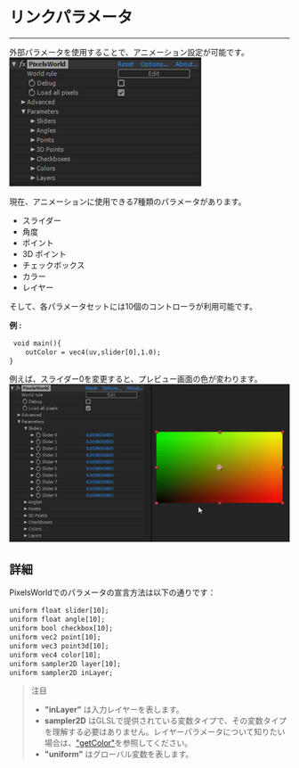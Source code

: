 # リンクパラメータ
---
外部パラメータを使用することで、アニメーション設定が可能です。
<br>
![パラメータ](parameters.png)

現在、アニメーションに使用できる7種類のパラメータがあります。
- スライダー
- 角度
- ポイント
- 3D ポイント
- チェックボックス
- カラー
- レイヤー

そして、各パラメータセットには10個のコントローラが利用可能です。

**例 :**

```glsl:link_slider.shader
 void main(){
    outColor = vec4(uv,slider[0],1.0);
}
```
 例えば、スライダー0を変更すると、プレビュー画面の色が変わります。
<br>
![uvslider](uvslider.gif)

## 詳細
PixelsWorldでのパラメータの宣言方法は以下の通りです：

```glsl:parameters.shader
uniform float slider[10];
uniform float angle[10];
uniform bool checkbox[10];
uniform vec2 point[10];
uniform vec3 point3d[10];
uniform vec4 color[10];
uniform sampler2D layer[10];
uniform sampler2D inLayer;
```
> 注目
> - **"inLayer"** は入力レイヤーを表します。
> - **sampler2D** はGLSLで提供されている変数タイプで、その変数タイプを理解する必要はありません。レイヤーパラメータについて知りたい場合は、["getColor"](getColor.md)を参照してください。
> - **"uniform"** はグローバル変数を表します。